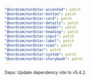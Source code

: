 ```yaml
---
"@nordcom/nordstar-accented": patch
"@nordcom/nordstar-button": patch
"@nordcom/nordstar-card": patch
"@nordcom/nordstar-details": patch
"@nordcom/nordstar-header": patch
"@nordcom/nordstar-heading": patch
"@nordcom/nordstar-input": patch
"@nordcom/nordstar-label": patch
"@nordcom/nordstar-view": patch
"@nordcom/nordstar": patch
"@nordcom/nordstar-system": patch
"@nordcom/nordstar-storybook": patch
---
```


Deps: Update dependency vite to v5.4.2.
